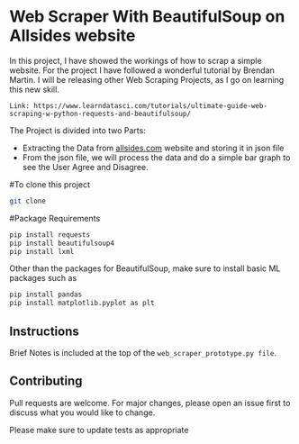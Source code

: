 # Web Scraper With BeautifulSoup on Allsides website

In this project, I have showed the workings of how to scrap a simple website. For the project I have followed a wonderful tutorial by Brendan Martin. 
I will be releasing other Web Scraping Projects, as I go on learning this new skill. 
```
Link: https://www.learndatasci.com/tutorials/ultimate-guide-web-scraping-w-python-requests-and-beautifulsoup/
```
The Project is divided into two Parts:
* Extracting the Data from [allsides.com](https://www.allsides.com/media-bias/media-bias-ratings) website and storing it in json file
* From the json file, we will process the data and do a simple bar graph to see the User Agree and Disagree.

#To clone this project 
```bash
git clone 
```

#Package Requirements
```bash
pip install requests
pip install beautifulsoup4
pip install lxml
```

Other than the packages for BeautifulSoup, make sure to install basic ML packages such as 
```bash
pip install pandas
pip install matplotlib.pyplot as plt 
```

## Instructions 
Brief Notes is included at the top of  the `web_scraper_prototype.py file`. 

## Contributing

Pull requests are welcome. For major changes, please open an issue first
to discuss what you would like to change.

Please make sure to update tests as appropriate


